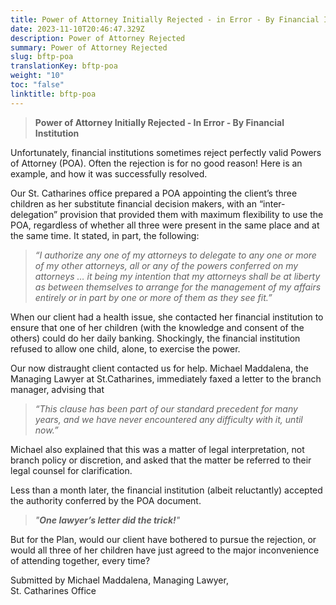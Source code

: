 ```yaml
---
title: Power of Attorney Initially Rejected - in Error - By Financial Institution
date: 2023-11-10T20:46:47.329Z
description: Power of Attorney Rejected
summary: Power of Attorney Rejected
slug: bftp-poa
translationKey: bftp-poa
weight: "10"
toc: "false"
linktitle: bftp-poa
---
```

> **Power of Attorney Initially Rejected ‐ In Error ‐ By Financial Institution**

Unfortunately, financial institutions sometimes reject perfectly valid Powers of Attorney (POA). Often the rejection is for no good reason! Here is an example, and how it was successfully resolved.

Our St. Catharines office prepared a POA appointing the client’s three children as her substitute financial decision makers, with an “inter‐delegation” provision that provided them with maximum flexibility to use the POA, regardless of whether all three were present in the same place and at the same time. It stated, in part, the following:

> *“I authorize any one of my attorneys to delegate to any one or more of my other attorneys, all or any of the powers conferred on my attorneys … it being my intention that my attorneys shall be at liberty as between themselves to arrange for the management of my affairs entirely or in part by one or more of them as they see fit.”*

When our client had a health issue, she contacted her financial institution to ensure that one of her children (with the knowledge and consent of the others) could do her daily banking. Shockingly, the financial institution refused to allow one child, alone, to exercise the power.

Our now distraught client contacted us for help. Michael Maddalena, the Managing Lawyer at St.Catharines, immediately faxed a letter to the branch manager, advising that

> *“This clause has been part of our standard precedent for many years, and we have never encountered any difficulty with it, until now.”*

Michael also explained that this was a matter of legal interpretation, not branch policy or discretion, and asked that the matter be referred to their legal counsel for clarification.

Less than a month later, the financial institution (albeit reluctantly) accepted the authority conferred by the POA document.

> *"**One lawyer’s letter did the trick!**"*

But for the Plan, would our client have bothered to pursue the rejection, or would all three of her children have just agreed to the major inconvenience of attending together, every time?

Submitted by Michael Maddalena, 
Managing Lawyer,  
St. Catharines Office